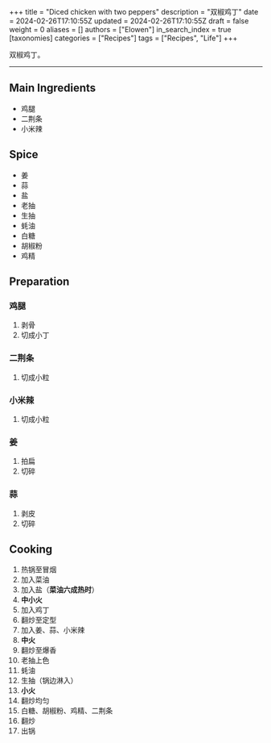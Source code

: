+++
title = "Diced chicken with two peppers"
description = "双椒鸡丁"
date = 2024-02-26T17:10:55Z
updated = 2024-02-26T17:10:55Z
draft = false
weight = 0
aliases = []
authors = ["Elowen"]
in_search_index = true
[taxonomies]
categories = ["Recipes"]
tags = ["Recipes", "Life"]
+++

<!-- more -->

双椒鸡丁。

---

## Main Ingredients

- 鸡腿
- 二荆条
- 小米辣

## Spice

- 姜
- 蒜
- 盐
- 老抽
- 生抽
- 蚝油
- 白糖
- 胡椒粉
- 鸡精

## Preparation

### 鸡腿

1. 剥骨
2. 切成小丁

### 二荆条

1. 切成小粒

### 小米辣

1. 切成小粒

### 姜

1. 拍扁
2. 切碎

### 蒜

1. 剥皮
2. 切碎

## Cooking

1. 热锅至冒烟
2. 加入菜油
3. 加入盐（**菜油六成热时**）
4. **中小火**
5. 加入鸡丁
6. 翻炒至定型
7. 加入姜、蒜、小米辣
8. **中火**
9. 翻炒至爆香
10. 老抽上色
11. 蚝油
12. 生抽（锅边淋入）
13. **小火**
14. 翻炒均匀
15. 白糖、胡椒粉、鸡精、二荆条
16. 翻炒
17. 出锅
